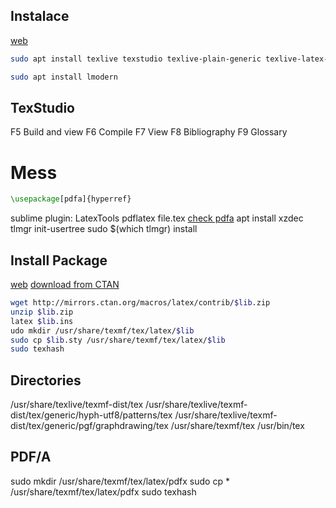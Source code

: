 ## Instalace

[web](https://gist.github.com/ogajduse/ad4db70f9a6d396a133e6fd68f1a1204)
```sh
sudo apt install texlive texstudio texlive-plain-generic texlive-latex-extra texlive-lang-czechslovak texlive-lang-greek

sudo apt install lmodern
```
## TexStudio

F5 Build and view
F6 Compile
F7 View
F8 Bibliography
F9 Glossary

# Mess
```tex
\usepackage[pdfa]{hyperref}
```
sublime plugin: LatexTools
pdflatex file.tex
[check pdfa](https://www.pdf-online.com/osa/validate.aspx)
apt install xzdec
tlmgr init-usertree
sudo $(which tlmgr) install <package>

## Install Package
[web](http://www.hannahdee.eu/blog/?p=835)
[download from CTAN](http://ctan.org/)
```sh
wget http://mirrors.ctan.org/macros/latex/contrib/$lib.zip
unzip $lib.zip
latex $lib.ins
udo mkdir /usr/share/texmf/tex/latex/$lib
sudo cp $lib.sty /usr/share/texmf/tex/latex/$lib
sudo texhash
```

## Directories

/usr/share/texlive/texmf-dist/tex
/usr/share/texlive/texmf-dist/tex/generic/hyph-utf8/patterns/tex
/usr/share/texlive/texmf-dist/tex/generic/pgf/graphdrawing/tex
/usr/share/texmf/tex
/usr/bin/tex

## PDF/A

sudo mkdir /usr/share/texmf/tex/latex/pdfx
sudo cp * /usr/share/texmf/tex/latex/pdfx
sudo texhash


